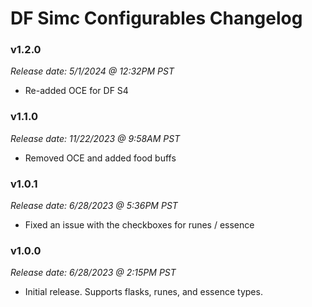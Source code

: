# DF Simc Configurables Changelog

### v1.2.0

*Release date: 5/1/2024 @ 12:32PM PST*

 - Re-added OCE for DF S4

### v1.1.0

*Release date: 11/22/2023 @ 9:58AM PST*

 - Removed OCE and added food buffs

### v1.0.1

*Release date: 6/28/2023 @ 5:36PM PST*

 - Fixed an issue with the checkboxes for runes / essence

### v1.0.0

*Release date: 6/28/2023 @ 2:15PM PST*

 - Initial release. Supports flasks, runes, and essence types.
